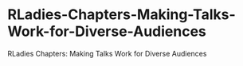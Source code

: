 # RLadies-Chapters-Making-Talks-Work-for-Diverse-Audiences
RLadies Chapters: Making Talks Work for Diverse Audiences
